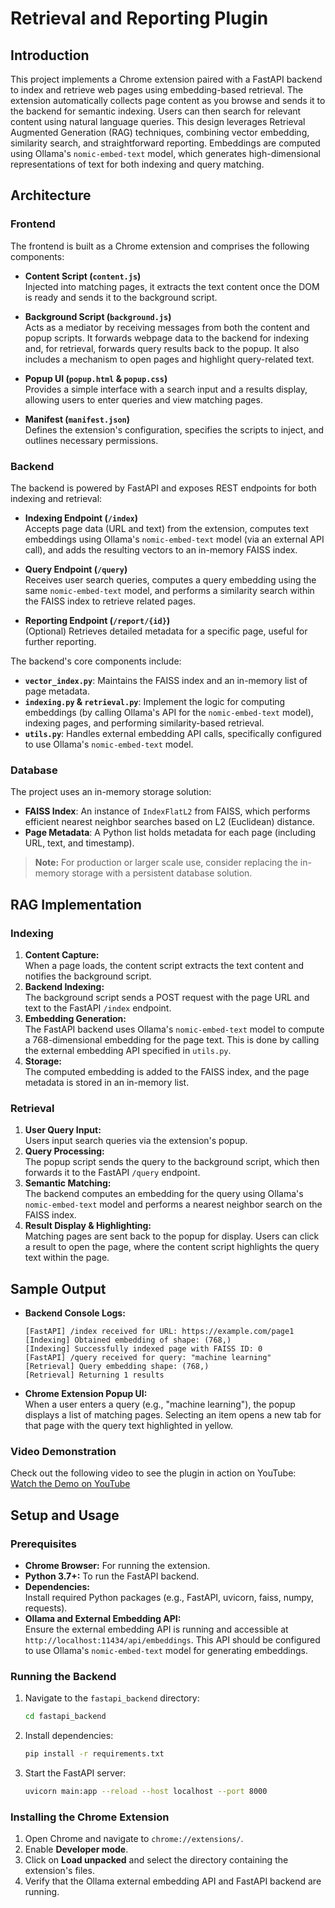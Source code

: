 # Retrieval and Reporting Plugin

## Introduction
This project implements a Chrome extension paired with a FastAPI backend to index and retrieve web pages using embedding-based retrieval. The extension automatically collects page content as you browse and sends it to the backend for semantic indexing. Users can then search for relevant content using natural language queries. This design leverages Retrieval Augmented Generation (RAG) techniques, combining vector embedding, similarity search, and straightforward reporting. Embeddings are computed using Ollama's `nomic-embed-text` model, which generates high-dimensional representations of text for both indexing and query matching.

## Architecture

### Frontend
The frontend is built as a Chrome extension and comprises the following components:
- **Content Script (`content.js`)**  
  Injected into matching pages, it extracts the text content once the DOM is ready and sends it to the background script.
  
- **Background Script (`background.js`)**  
  Acts as a mediator by receiving messages from both the content and popup scripts. It forwards webpage data to the backend for indexing and, for retrieval, forwards query results back to the popup. It also includes a mechanism to open pages and highlight query-related text.
  
- **Popup UI (`popup.html` & `popup.css`)**  
  Provides a simple interface with a search input and a results display, allowing users to enter queries and view matching pages.
  
- **Manifest (`manifest.json`)**  
  Defines the extension's configuration, specifies the scripts to inject, and outlines necessary permissions.

### Backend
The backend is powered by FastAPI and exposes REST endpoints for both indexing and retrieval:
- **Indexing Endpoint (`/index`)**  
  Accepts page data (URL and text) from the extension, computes text embeddings using Ollama's `nomic-embed-text` model (via an external API call), and adds the resulting vectors to an in-memory FAISS index.
  
- **Query Endpoint (`/query`)**  
  Receives user search queries, computes a query embedding using the same `nomic-embed-text` model, and performs a similarity search within the FAISS index to retrieve related pages.
  
- **Reporting Endpoint (`/report/{id}`)**  
  (Optional) Retrieves detailed metadata for a specific page, useful for further reporting.
  
The backend's core components include:
- **`vector_index.py`**: Maintains the FAISS index and an in-memory list of page metadata.
- **`indexing.py` & `retrieval.py`**: Implement the logic for computing embeddings (by calling Ollama's API for the `nomic-embed-text` model), indexing pages, and performing similarity-based retrieval.
- **`utils.py`**: Handles external embedding API calls, specifically configured to use Ollama's `nomic-embed-text` model.

### Database
The project uses an in-memory storage solution:
- **FAISS Index**: An instance of `IndexFlatL2` from FAISS, which performs efficient nearest neighbor searches based on L2 (Euclidean) distance.
- **Page Metadata**: A Python list holds metadata for each page (including URL, text, and timestamp).

> **Note:** For production or larger scale use, consider replacing the in-memory storage with a persistent database solution.

## RAG Implementation

### Indexing
1. **Content Capture:**  
   When a page loads, the content script extracts the text content and notifies the background script.
2. **Backend Indexing:**  
   The background script sends a POST request with the page URL and text to the FastAPI `/index` endpoint.
3. **Embedding Generation:**  
   The FastAPI backend uses Ollama's `nomic-embed-text` model to compute a 768-dimensional embedding for the page text. This is done by calling the external embedding API specified in `utils.py`.
4. **Storage:**  
   The computed embedding is added to the FAISS index, and the page metadata is stored in an in-memory list.

### Retrieval
1. **User Query Input:**  
   Users input search queries via the extension's popup.
2. **Query Processing:**  
   The popup script sends the query to the background script, which then forwards it to the FastAPI `/query` endpoint.
3. **Semantic Matching:**  
   The backend computes an embedding for the query using Ollama's `nomic-embed-text` model and performs a nearest neighbor search on the FAISS index.
4. **Result Display & Highlighting:**  
   Matching pages are sent back to the popup for display. Users can click a result to open the page, where the content script highlights the query text within the page.

## Sample Output

- **Backend Console Logs:**
  ```
  [FastAPI] /index received for URL: https://example.com/page1
  [Indexing] Obtained embedding of shape: (768,)
  [Indexing] Successfully indexed page with FAISS ID: 0
  [FastAPI] /query received for query: "machine learning"
  [Retrieval] Query embedding shape: (768,)
  [Retrieval] Returning 1 results
  ```

- **Chrome Extension Popup UI:**  
  When a user enters a query (e.g., "machine learning"), the popup displays a list of matching pages. Selecting an item opens a new tab for that page with the query text highlighted in yellow.

### Video Demonstration
Check out the following video to see the plugin in action on YouTube:  
[Watch the Demo on YouTube](https://youtu.be/U9h0xbvI6Io)

## Setup and Usage

### Prerequisites
- **Chrome Browser:** For running the extension.
- **Python 3.7+:** To run the FastAPI backend.
- **Dependencies:**  
  Install required Python packages (e.g., FastAPI, uvicorn, faiss, numpy, requests).  
- **Ollama and External Embedding API:**  
  Ensure the external embedding API is running and accessible at `http://localhost:11434/api/embeddings`. This API should be configured to use Ollama's `nomic-embed-text` model for generating embeddings.

### Running the Backend
1. Navigate to the `fastapi_backend` directory:
    ```bash
    cd fastapi_backend
    ```
2. Install dependencies:
    ```bash
    pip install -r requirements.txt
    ```
3. Start the FastAPI server:
    ```bash
    uvicorn main:app --reload --host localhost --port 8000
    ```

### Installing the Chrome Extension
1. Open Chrome and navigate to `chrome://extensions/`.
2. Enable **Developer mode**.
3. Click on **Load unpacked** and select the directory containing the extension's files.
4. Verify that the Ollama external embedding API and FastAPI backend are running.


